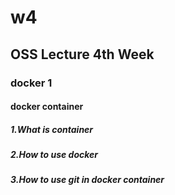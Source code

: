# w4
## OSS Lecture 4th Week
### docker 1
#### docker container
##### 1.What is container   
##### 2.How to use docker   
##### 3.How to use git in docker container
